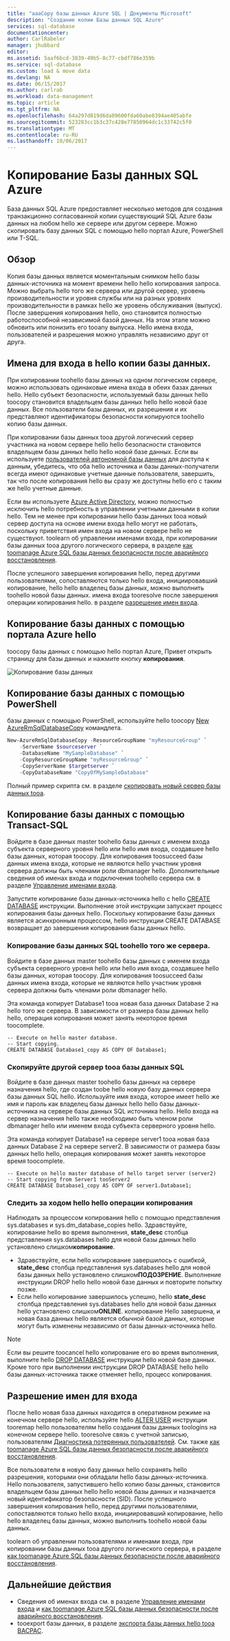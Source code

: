 ```yaml
---
title: "aaaCopy базы данных Azure SQL | Документы Microsoft"
description: "Создание копии Базы данных SQL Azure"
services: sql-database
documentationcenter: 
author: CarlRabeler
manager: jhubbard
editor: 
ms.assetid: 5aaf6bcd-3839-49b5-8c77-cbdf786e359b
ms.service: sql-database
ms.custom: load & move data
ms.devlang: NA
ms.date: 06/15/2017
ms.author: carlrab
ms.workload: data-management
ms.topic: article
ms.tgt_pltfrm: NA
ms.openlocfilehash: 64a297d819d6da89600fda60abe8394ae405abfe
ms.sourcegitcommit: 523283cc1b3c37c428e77850964dc1c33742c5f0
ms.translationtype: MT
ms.contentlocale: ru-RU
ms.lasthandoff: 10/06/2017
---
```

# <a name="copy-an-azure-sql-database"></a>Копирование Базы данных SQL Azure

База данных SQL Azure предоставляет несколько методов для создания транзакционно согласованной копии существующий SQL Azure базы данных на любом hello же сервере или другом сервере. Можно скопировать базу данных SQL с помощью hello портал Azure, PowerShell или T-SQL. 

## <a name="overview"></a>Обзор

Копия базы данных является моментальным снимком hello базы данных-источника на момент времени hello hello копирования запроса. Можно выбрать hello того же сервера или другой сервер, уровень производительности и уровня службы или на разных уровнях производительности в рамках hello же уровень обслуживания (выпуск). После завершения копирования hello, оно становится полностью работоспособной независимой базой данных. На этом этапе можно обновить или понизить его tooany выпуска. Hello имена входа, пользователей и разрешения можно управлять независимо друг от друга.  

## <a name="logins-in-hello-database-copy"></a>Имена для входа в hello копии базы данных.

При копировании toohello базы данных на одном логическом сервере, можно использовать одинаковые имена входа в обеих базах данных hello. Hello субъект безопасности, используемый базы данных hello toocopy становится владельцем базы данных hello hello новой базе данных. Все пользователи базы данных, их разрешения и их представляют идентификаторы безопасности копируются toohello копию базы данных.  

При копировании базы данных tooa другой логический сервер участника на новом сервере hello hello безопасности становится владельцем базы данных hello hello новой базе данных. Если вы используете [пользователей автономной базы данных](sql-database-manage-logins.md) для доступа к данным, убедитесь, что оба hello источника и базы данных-получатели всегда имеют одинаковые учетные данные пользователя, завершить, так что после копирования hello вы сразу же доступны hello его с таким же hello учетные данные. 

Если вы используете [Azure Active Directory](../active-directory/active-directory-whatis.md), можно полностью исключить hello потребность в управлении учетными данными в копии hello. Тем не менее при копировании hello базы данных tooa новый сервер доступа на основе имени входа hello могут не работать, поскольку приветствия имен входа на новом сервере hello не существуют. toolearn об управлении именами входа, при копировании базы данных tooa другого логического сервера, в разделе [как toomanage Azure SQL базы данных безопасности после аварийного восстановления](sql-database-geo-replication-security-config.md). 

После успешного завершения копирования hello, перед другими пользователями, сопоставляются только hello входа, инициировавший копирование, hello hello владелец базы данных, можно выполнить toohello новой базы данных. имена входа tooresolve после завершения операции копирования hello. в разделе [разрешение имен входа](#resolve-logins).

## <a name="copy-a-database-by-using-hello-azure-portal"></a>Копирование базы данных с помощью портала Azure hello

toocopy базы данных с помощью hello портал Azure, Привет открыть страницу для базы данных и нажмите кнопку **копирования**. 

   ![Копирование базы данных](./media/sql-database-copy/database-copy.png)

## <a name="copy-a-database-by-using-powershell"></a>Копирование базы данных с помощью PowerShell

базы данных с помощью PowerShell, используйте hello toocopy [New AzureRmSqlDatabaseCopy](/powershell/module/azurerm.sql/new-azurermsqldatabasecopy) командлета. 

```PowerShell
New-AzureRmSqlDatabaseCopy -ResourceGroupName "myResourceGroup" `
    -ServerName $sourceserver `
    -DatabaseName "MySampleDatabase" `
    -CopyResourceGroupName "myResourceGroup" `
    -CopyServerName $targetserver `
    -CopyDatabaseName "CopyOfMySampleDatabase"
```

Полный пример скрипта см. в разделе [скопировать новый сервер базы данных tooa](scripts/sql-database-copy-database-to-new-server-powershell.md).

## <a name="copy-a-database-by-using-transact-sql"></a>Копирование базы данных с помощью Transact-SQL

Войдите в базе данных master toohello базы данных с именем входа субъекта серверного уровня hello или hello имя входа, создавшее hello базы данных, которая toocopy. Для копирования toosucceed базы данных имена входа, которые не являются hello участник уровня сервера должны быть членами роли dbmanager hello. Дополнительные сведения об именах входа и подключения toohello сервера см. в разделе [Управление именами входа](sql-database-manage-logins.md).

Запустите копирование базы данных-источника hello с hello [CREATE DATABASE](https://msdn.microsoft.com/library/ms176061.aspx) инструкции. Выполнение этой инструкции запускает процесс копирования базы данных hello. Поскольку копирование базы данных является асинхронным процессом, hello инструкции CREATE DATABASE возвращает до завершения копирования базы данных hello.

### <a name="copy-a-sql-database-toohello-same-server"></a>Копирование базы данных SQL toohello того же сервера.
Войдите в базе данных master toohello базы данных с именем входа субъекта серверного уровня hello или hello имя входа, создавшее hello базы данных, которая toocopy. Для копирования toosucceed базы данных имена входа, которые не являются hello участник уровня сервера должны быть членами роли dbmanager hello.

Эта команда копирует Database1 tooa новая база данных Database 2 на hello того же сервера. В зависимости от размера базы данных hello hello, операция копирования может занять некоторое время toocomplete.

    -- Execute on hello master database.
    -- Start copying.
    CREATE DATABASE Database1_copy AS COPY OF Database1;

### <a name="copy-a-sql-database-tooa-different-server"></a>Скопируйте другой сервер tooa базы данных SQL

Войдите в базе данных master toohello базы данных на сервере назначения hello, где создан toobe hello новую базу данных сервера базы данных SQL hello. Используйте имя входа, которое имеет hello же имя и пароль как владелец базы данных hello hello базы данных-источника на сервере базы данных SQL источника hello. Hello входа на сервер назначения hello также необходимо быть членом роли dbmanager hello или именем входа субъекта серверного уровня hello.

Эта команда копирует Database1 на сервере server1 tooa новая база данных Database 2 на сервере server2. В зависимости от размера базы данных hello hello, операция копирования может занять некоторое время toocomplete.

    -- Execute on hello master database of hello target server (server2)
    -- Start copying from Server1 tooServer2
    CREATE DATABASE Database1_copy AS COPY OF server1.Database1;


### <a name="monitor-hello-progress-of-hello-copying-operation"></a>Следить за ходом hello hello операции копирования

Наблюдать за процессом копирования hello с помощью представления sys.databases и sys.dm_database_copies hello. Здравствуйте, копирование hello во время выполнения, **state_desc** столбца представления sys.databases hello для новой базы данных hello установлено слишком**копирование**.

* Здравствуйте, если hello копирование завершилось с ошибкой, **state_desc** столбца представления sys.databases hello для новой базы данных hello установлено слишком**ПОДОЗРЕНИЕ**. Выполнение инструкции DROP hello hello новой базе данных и повторите попытку позже.
* Если hello копирование завершилось успешно, hello **state_desc** столбца представления sys.databases hello для новой базы данных hello установлено слишком**ONLINE**. копирование Hello завершена, и новая база данных hello является обычной базой данных, которые могут быть изменены независимо от базы данных-источника hello.

> [!NOTE]
> Если вы решите toocancel hello копирование его во время выполнения, выполните hello [DROP DATABASE](https://msdn.microsoft.com/library/ms178613.aspx) инструкции hello новой базе данных. Кроме того при выполнении инструкции DROP DATABASE hello hello базы данных-источника также отменяет hello, процесс копирования.
> 

## <a name="resolve-logins"></a>Разрешение имен для входа

После hello новая база данных находится в оперативном режиме на конечном сервере hello, используйте hello [ALTER USER](https://msdn.microsoft.com/library/ms176060.aspx) инструкции tooremap hello пользователям hello создания базы данных toologins на конечном сервере hello. tooresolve связь с учетной записью, пользователям [Диагностика потерянных пользователей](https://msdn.microsoft.com/library/ms175475.aspx). См. также [как toomanage Azure SQL базы данных безопасности после аварийного восстановления](sql-database-geo-replication-security-config.md).

Все пользователи в новую базу данных hello сохранять hello разрешения, которыми они обладали hello базы данных-источника. Hello пользователя, запустившего hello копию базы данных, становится владельцем базы данных hello hello новой базы данных и назначается новый идентификатор безопасности (SID). После успешного завершения копирования hello, перед другими пользователями, сопоставляются только hello входа, инициировавший копирование, hello hello владелец базы данных, можно выполнить toohello новой базы данных.

toolearn об управлении пользователями и именами входа, при копировании базы данных tooa другого логического сервера, в разделе [как toomanage Azure SQL базы данных безопасности после аварийного восстановления](sql-database-geo-replication-security-config.md).

## <a name="next-steps"></a>Дальнейшие действия

* Сведения об именах входа см. в разделе [Управление именами входа](sql-database-manage-logins.md) и [как toomanage Azure SQL базы данных безопасности после аварийного восстановления](sql-database-geo-replication-security-config.md).
* tooexport базы данных, в разделе [экспорта базы данных hello tooa BACPAC](sql-database-export.md).
